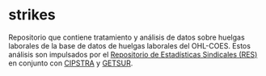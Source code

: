 # strikes
Repositorio que contiene tratamiento y análisis de datos sobre huelgas laborales de la base de datos de huelgas laborales del OHL-COES. Estos análisis son impulsados por el [Repositorio de Estadísticas Sindicales (RES)](https://repositoriosindical.netlify.app/) en conjunto con [CIPSTRA](https://cipstra.cl/) y [GETSUR](http://www.getsur.cl/).
